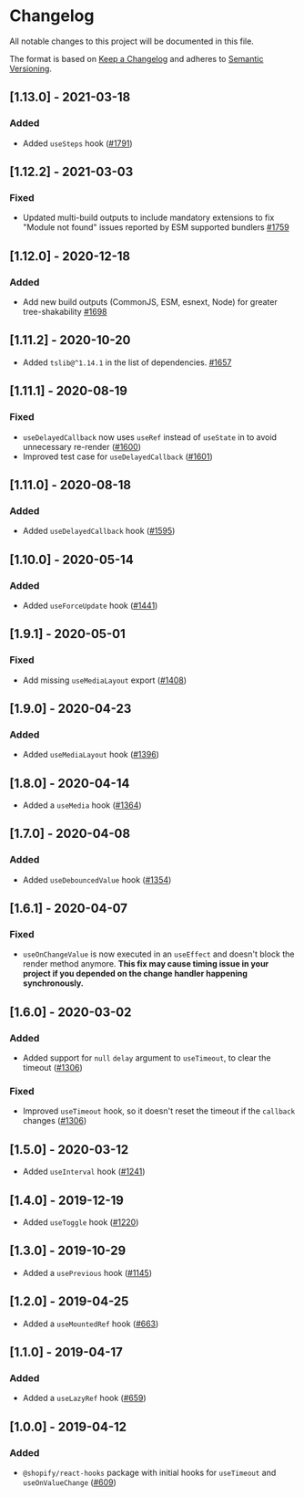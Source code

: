 # Changelog

All notable changes to this project will be documented in this file.

The format is based on [Keep a Changelog](http://keepachangelog.com/en/1.0.0/)
and adheres to [Semantic Versioning](http://semver.org/spec/v2.0.0.html).

## [1.13.0] - 2021-03-18

### Added

- Added `useSteps` hook ([#1791](https://github.com/Shopify/quilt/pull/1791))

## [1.12.2] - 2021-03-03

### Fixed

- Updated multi-build outputs to include mandatory extensions to fix "Module not found" issues reported by ESM supported bundlers [#1759](https://github.com/Shopify/quilt/pull/1759)

## [1.12.0] - 2020-12-18

### Added

- Add new build outputs (CommonJS, ESM, esnext, Node) for greater tree-shakability [#1698](https://github.com/Shopify/quilt/pull/1698)

## [1.11.2] - 2020-10-20

- Added `tslib@^1.14.1` in the list of dependencies. [#1657](https://github.com/Shopify/quilt/pull/1657)

## [1.11.1] - 2020-08-19

### Fixed

- `useDelayedCallback` now uses `useRef` instead of `useState` in to avoid unnecessary re-render ([#1600](https://github.com/Shopify/quilt/pull/1600))
- Improved test case for `useDelayedCallback` ([#1601](https://github.com/Shopify/quilt/pull/1601))

## [1.11.0] - 2020-08-18

### Added

- Added `useDelayedCallback` hook ([#1595](https://github.com/Shopify/quilt/pull/1595))

## [1.10.0] - 2020-05-14

### Added

- Added `useForceUpdate` hook ([#1441](https://github.com/Shopify/quilt/pull/1441))

## [1.9.1] - 2020-05-01

### Fixed

- Add missing `useMediaLayout` export ([#1408](https://github.com/Shopify/quilt/pull/1408))

## [1.9.0] - 2020-04-23

### Added

- Added `useMediaLayout` hook ([#1396](https://github.com/Shopify/quilt/pull/1396))

## [1.8.0] - 2020-04-14

- Added a `useMedia` hook ([#1364](https://github.com/Shopify/quilt/pull/1364))

## [1.7.0] - 2020-04-08

### Added

- Added `useDebouncedValue` hook ([#1354](https://github.com/Shopify/quilt/pull/1354))

## [1.6.1] - 2020-04-07

### Fixed

- `useOnChangeValue` is now executed in an `useEffect` and doesn't block the render method anymore. **This fix may cause timing issue in your project if you depended on the change handler happening synchronously.**

## [1.6.0] - 2020-03-02

### Added

- Added support for `null` `delay` argument to `useTimeout`, to clear the timeout ([#1306](https://github.com/Shopify/quilt/pull/1306))

### Fixed

- Improved `useTimeout` hook, so it doesn't reset the timeout if the `callback` changes ([#1306](https://github.com/Shopify/quilt/pull/1306))

## [1.5.0] - 2020-03-12

- Added `useInterval` hook ([#1241](https://github.com/Shopify/quilt/pull/1241))

## [1.4.0] - 2019-12-19

- Added `useToggle` hook ([#1220](https://github.com/Shopify/quilt/pull/1220))

## [1.3.0] - 2019-10-29

- Added a `usePrevious` hook ([#1145](https://github.com/Shopify/quilt/pull/1145))

## [1.2.0] - 2019-04-25

- Added a `useMountedRef` hook ([#663](https://github.com/Shopify/quilt/pull/663))

## [1.1.0] - 2019-04-17

### Added

- Added a `useLazyRef` hook ([#659](https://github.com/Shopify/quilt/pull/659))

## [1.0.0] - 2019-04-12

### Added

- `@shopify/react-hooks` package with initial hooks for `useTimeout` and `useOnValueChange` ([#609](https://github.com/Shopify/quilt/pull/609))
